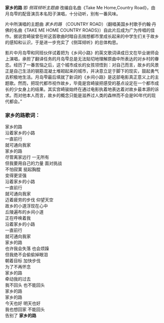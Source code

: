 

**家乡的路** 即 _侧耳倾听主题曲_ 改编自名曲《Take Me Home,Country
Road》，由月岛雫的配音演员本名阳子演唱，十分动听，别有一番风味。

片中所演唱的主题曲 _家乡的路_ （COUNTRY ROAD）（翻唱美国乡村歌手约翰·丹佛的名曲《TAKE ME HOME COUNTRY
ROADS》）自此片后成为广为传唱的佳作。据说宫崎骏曾在听这首歌曲时暗自去揣想都市里成长起来的中学生们关于故乡的感知和认识，于是进一步充实了《侧耳倾听》的总体构思。

影片中月岛雫和同班伙伴试着把为《乡间小路》的英文歌词译成日文在毕业谢师会上演唱，承担了翻译任务的月岛雫总是无法贴切地理解原曲中所表达的对乡村的眷恋。经历了一番苦恼之后，这个城市成长的女孩领悟到：对自己而言，故乡的风景正是自己生活的钢筋混凝土堆砌起来的城市，并决意立足于脚下的现实，鼓起勇气去积极地生活。月岛雫最后填就了新词的《乡间小路》是这部电影真正意义上的主题歌。然而，把现代都市视作故乡，毕竟是宫崎骏把感受的基点设定在一个都市成长的少女身上的结果。其实宫崎骏始终在通过电影执着地表达着对故乡最本源的诉求。而对他本人而言，故乡的概念只能是滋养过人类的森林而不会是90年代的现代都会。”

### 家乡的路歌词：

家乡的路  
沿着家乡的小路  
一直前行  
就可通向我家  
家乡的路  
尽管离家远行 一无所有  
但我要用自己的力量 面对挑战  
不怕寂寞 挺起胸膛  
变得更坚强  
沿着家乡的小路  
一直前行  
就可通向我家  
迈着疲劳的步伐 仰望天空  
故乡的小道浮现在心中  
丘陵遍布的乡间小道  
正在呼唤着我  
沿着家乡的小路  
一直前行  
就可通向我家  
家乡的路  
也许我会失落 也会烦躁  
但我绝不会偷偷掉眼泪  
朝着目标 加快步伐  
为了不再怀念  
家乡的路  
牵动我的过去  
我不回头 也不能回头  
家乡的路  
家乡的路  
今天也好 明天也好  
我也想回家 不能回头  
告别了 **家乡的路**

